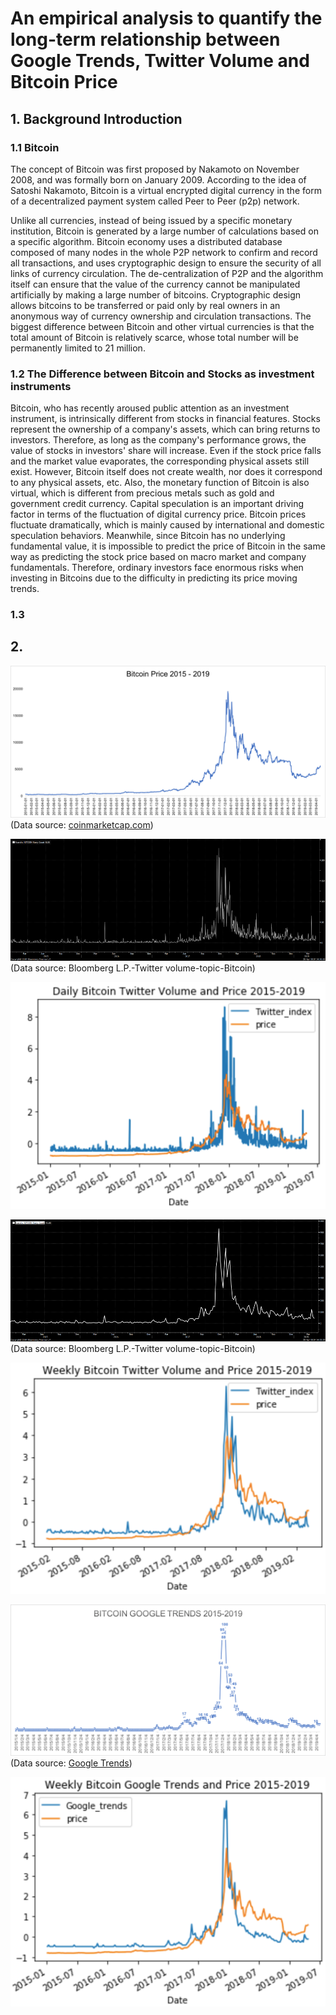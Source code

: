 
# An empirical analysis to quantify the long-term relationship between Google Trends, Twitter Volume and Bitcoin Price


## 1. Background Introduction

### 1.1 Bitcoin

The concept of Bitcoin was first proposed by Nakamoto on November 2008, and was formally born on January 2009. According to the idea of Satoshi Nakamoto, Bitcoin is a virtual encrypted digital currency in the form of a decentralized payment system called Peer to Peer (p2p) network.

Unlike all currencies, instead of being issued by a specific monetary institution, Bitcoin is generated by a large number of calculations based on a specific algorithm. Bitcoin economy uses a distributed database composed of many nodes in the whole P2P network to confirm and record all transactions, and uses cryptographic design to ensure the security of all links of currency circulation. The de-centralization of P2P and the algorithm itself can ensure that the value of the currency cannot be manipulated artificially by making a large number of bitcoins. Cryptographic design allows bitcoins to be transferred or paid only by real owners in an anonymous way of currency ownership and circulation transactions. The biggest difference between Bitcoin and other virtual currencies is that the total amount of Bitcoin is relatively scarce, whose total number will be permanently limited to 21 million.

### 1.2 The Difference between Bitcoin and Stocks as investment instruments

Bitcoin, who has recently aroused public attention as an investment instrument, is intrinsically different from stocks in financial features. Stocks represent the ownership of a company's assets, which can bring returns to investors. Therefore, as long as the company's performance grows, the value of stocks in investors' share will increase. Even if the stock price falls and the market value evaporates, the corresponding physical assets still exist. However, Bitcoin itself does not create wealth, nor does it correspond to any physical assets, etc. Also, the monetary function of Bitcoin is also virtual, which is different from precious metals such as gold and government credit currency.
Capital speculation is an important driving factor in terms of the fluctuation of digital currency price. Bitcoin prices fluctuate dramatically, which is mainly caused by international and domestic speculation behaviors. Meanwhile, since Bitcoin has no underlying fundamental value, it is impossible to predict the price of Bitcoin in the same way as predicting the stock price based on macro market and company fundamentals. Therefore, ordinary investors face enormous risks when investing in Bitcoins due to the difficulty in predicting its price moving trends.

### 1.3

## 2.

![bitcoin price](https://github.com/Yeeejlin/PHBS_BlockChain_2018/blob/master/bitcoin%20price.png)
(Data source: [coinmarketcap.com](https://coinmarketcap.com/currencies/bitcoin/historical-data/?start=20150101&end=20190425))

![twitter-volume-daily](https://github.com/Yeeejlin/PHBS_BlockChain_2018/blob/master/twitter-volume-daily.png)
(Data source: Bloomberg L.P.-Twitter volume-topic-Bitcoin)

![Daily Bitcoin Twitter Volume and Price](https://github.com/Yeeejlin/PHBS_BlockChain_2018/blob/master/Daily%20Bitcoin%20Twitter%20Volume%20and%20Price.png)



![twitter-volume-weekly](https://github.com/Yeeejlin/PHBS_BlockChain_2018/blob/master/twitter-volume-weekly.png)
(Data source: Bloomberg L.P.-Twitter volume-topic-Bitcoin)

![Weekly Bitcoin Twitter Volume and Price](https://github.com/Yeeejlin/PHBS_BlockChain_2018/blob/master/Weekly%20Bitcoin%20Twitter%20Volume%20and%20Price.png)


![google trends](https://github.com/Yeeejlin/PHBS_BlockChain_2018/blob/master/google%20trends.png)
(Data source: [Google Trends](https://trends.google.com/trends/explore?q=bitcoin&geo=US))

![Weekly Bitcoin Google Trends and Price](https://github.com/Yeeejlin/PHBS_BlockChain_2018/blob/master/Weekly%20Bitcoin%20Google%20Trends%20and%20Price.png)




